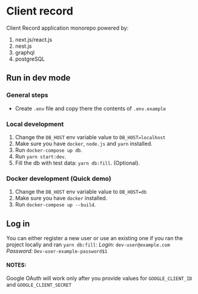 # Client record
Client Record application monorepo
powered by:
1. next.js/react.js
2. nest.js
3. graphql
4. postgreSQL

## Run in dev mode

### General steps
- Create `.env` file and copy there the contents of `.env.example`

### Local development
1. Change the `DB_HOST` env variable value to `DB_HOST=localhost`
2. Make sure you have `docker`, `node.js` and `yarn` installed.
3. Run `docker-compose up db`.
4. Run `yarn start:dev`.
5. Fill the db with test data: `yarn db:fill`. (Optional).

### Docker development (Quick demo)
1. Change the `DB_HOST` env variable value to `DB_HOST=db`
2. Make sure you have `docker` installed.
3. Run `docker-compose up --build`.

## Log in
You can either register a new user or use an existing one if you ran the project locally and ran `yarn db:fill`:
*Login:* `dev-user@example.com`
*Password:* `Dev-user-example-password$1`

#### NOTES:
Google OAuth will work only after you provide values for `GOOGLE_CLIENT_ID` and `GOOGLE_CLIENT_SECRET`